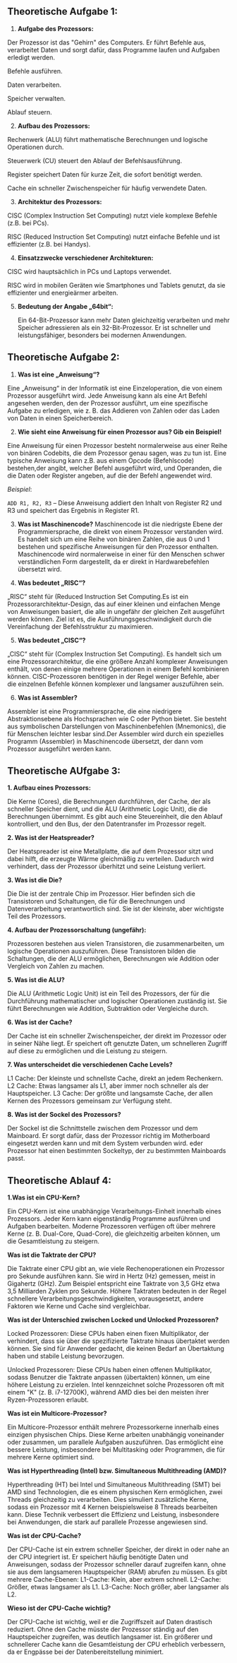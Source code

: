 ## Theoretische Aufgabe 1:

1. **Aufgabe des Prozessors:**

 Der Prozessor ist das "Gehirn" des Computers. Er führt Befehle aus, verarbeitet Daten und sorgt dafür, dass Programme laufen und Aufgaben erledigt werden.

Befehle ausführen.

Daten verarbeiten.

Speicher verwalten.

Ablauf steuern.

2. **Aufbau des Prozessors:**

Rechenwerk (ALU) führt mathematische Berechnungen und logische Operationen durch.

Steuerwerk (CU) steuert den Ablauf der Befehlsausführung.

Register speichert Daten für kurze Zeit, die sofort benötigt werden.

Cache ein schneller Zwischenspeicher für häufig verwendete Daten.

3. **Architektur des Prozessors:**

CISC (Complex Instruction Set Computing) nutzt viele komplexe Befehle (z.B. bei PCs).

RISC (Reduced Instruction Set Computing) nutzt einfache Befehle und ist effizienter (z.B. bei Handys).

4. **Einsatzzwecke verschiedener Architekturen:**

CISC wird hauptsächlich in PCs und Laptops verwendet.

RISC wird in mobilen Geräten wie Smartphones und Tablets genutzt, da sie effizienter und energieärmer arbeiten.

5. **Bedeutung der Angabe „64bit“:**

   Ein 64-Bit-Prozessor kann mehr Daten gleichzeitig verarbeiten und mehr Speicher adressieren als ein 32-Bit-Prozessor. Er ist schneller und leistungsfähiger, besonders bei modernen Anwendungen.


## Theoretische Aufgabe 2:

1. **Was ist eine „Anweisung“?**

Eine „Anweisung“ in der Informatik ist eine Einzeloperation, die von einem Prozessor ausgeführt wird. Jede Anweisung kann als eine Art Befehl angesehen werden, den der Prozessor ausführt, um eine spezifische Aufgabe zu erledigen, wie z. B. das Addieren von Zahlen oder das Laden von Daten in einen Speicherbereich.

2. **Wie sieht eine Anweisung für einen Prozessor aus? Gib ein Beispiel!**

Eine Anweisung für einen Prozessor besteht normalerweise aus einer Reihe von binären Codebits, die dem Prozessor genau sagen, was zu tun ist. Eine typische Anweisung kann z.B. aus einem Opcode (Befehlscode) bestehen,der angibt, welcher Befehl ausgeführt wird, und Operanden, die die Daten oder Register angeben, auf die der Befehl angewendet wird.

*Beispiel*:

`ADD R1, R2, R3` – Diese Anweisung addiert den Inhalt von Register R2 und R3 und speichert das Ergebnis in Register R1.

3. **Was ist Maschinencode?**
Maschinencode ist die niedrigste Ebene der Programmiersprache, die direkt von einem Prozessor verstanden wird.
Es handelt sich um eine Reihe von binären Zahlen, die aus 0 und 1 bestehen und spezifische Anweisungen für den Prozessor enthalten.
Maschinencode wird normalerweise in einer für den Menschen schwer verständlichen Form dargestellt, da er direkt in Hardwarebefehlen übersetzt wird.

4. **Was bedeutet „RISC“?**

„RISC“ steht für (Reduced Instruction Set Computing.Es ist ein Prozessorarchitektur-Design, das auf einer kleinen und einfachen Menge von Anweisungen basiert, die alle in ungefähr der gleichen Zeit ausgeführt werden können. Ziel ist es, die Ausführungsgeschwindigkeit durch die Vereinfachung der Befehlsstruktur zu maximieren.

5. **Was bedeutet „CISC“?**

„CISC“ steht für (Complex Instruction Set Computing). Es handelt sich um eine Prozessorarchitektur, die eine größere Anzahl komplexer Anweisungen enthält, von denen einige mehrere Operationen in einem Befehl kombinieren können. CISC-Prozessoren benötigen in der Regel weniger Befehle, aber die einzelnen Befehle können komplexer und langsamer auszuführen sein.

6. **Was ist Assembler?**

Assembler ist eine Programmiersprache, die eine niedrigere Abstraktionsebene als Hochsprachen wie C oder Python bietet. Sie besteht aus symbolischen Darstellungen von Maschinenbefehlen (Mnemonics), die für Menschen leichter lesbar sind.Der Assembler wird durch ein spezielles Programm (Assembler) in Maschinencode übersetzt, der dann vom Prozessor ausgeführt werden kann.

## Theoretische AUfgabe 3:

**1. Aufbau eines Prozessors:**

Die Kerne (Cores), die Berechnungen durchführen, der Cache,
der als schneller Speicher dient, und die ALU (Arithmetic Logic Unit), die die Berechnungen übernimmt.
Es gibt auch eine Steuereinheit, die den Ablauf kontrolliert, und den Bus, der den Datentransfer im Prozessor regelt.

**2. Was ist der Heatspreader?**

Der Heatspreader ist eine Metallplatte, die auf dem Prozessor sitzt und dabei hilft, die erzeugte Wärme gleichmäßig zu verteilen.
Dadurch wird verhindert, dass der Prozessor überhitzt und seine Leistung verliert.

**3. Was ist die Die?**

Die Die ist der zentrale Chip im Prozessor. Hier befinden sich die Transistoren und Schaltungen,
die für die Berechnungen und Datenverarbeitung verantwortlich sind. Sie ist der kleinste, aber wichtigste Teil des Prozessors.

**4. Aufbau der Prozessorschaltung (ungefähr):**

Prozessoren bestehen aus vielen Transistoren, die zusammenarbeiten, um logische Operationen auszuführen.
Diese Transistoren bilden die Schaltungen, die der ALU ermöglichen, Berechnungen wie Addition oder Vergleich von Zahlen zu machen.

**5. Was ist die ALU?**

Die ALU (Arithmetic Logic Unit) ist ein Teil des Prozessors, der für die Durchführung mathematischer und logischer Operationen zuständig ist.
Sie führt Berechnungen wie Addition, Subtraktion oder Vergleiche durch.

**6. Was ist der Cache?**

Der Cache ist ein schneller Zwischenspeicher, der direkt im Prozessor oder in seiner Nähe liegt.
Er speichert oft genutzte Daten, um schnelleren Zugriff auf diese zu ermöglichen und die Leistung zu steigern.

**7. Was unterscheidet die verschiedenen Cache Levels?**

L1 Cache: Der kleinste und schnellste Cache, direkt an jedem Rechenkern.
L2 Cache: Etwas langsamer als L1, aber immer noch schneller als der Hauptspeicher.
L3 Cache: Der größte und langsamste Cache, der allen Kernen des Prozessors gemeinsam zur Verfügung steht.

**8. Was ist der Sockel des Prozessors?**

Der Sockel ist die Schnittstelle zwischen dem Prozessor und dem Mainboard. Er sorgt dafür, dass der Prozessor
richtig im Motherboard eingesetzt werden kann und mit dem System verbunden wird.
eder Prozessor hat einen bestimmten Sockeltyp, der zu bestimmten Mainboards passt.

## Theoretische Ablauf 4:

**1.Was ist ein CPU-Kern?**

Ein CPU-Kern ist eine unabhängige Verarbeitungs-Einheit innerhalb eines Prozessors. Jeder Kern kann eigenständig Programme ausführen und Aufgaben bearbeiten. Moderne Prozessoren verfügen oft über mehrere Kerne (z. B. Dual-Core, Quad-Core), die gleichzeitig arbeiten können, um die Gesamtleistung zu steigern.

**Was ist die Taktrate der CPU?**

Die Taktrate einer CPU gibt an, wie viele Rechenoperationen ein Prozessor pro Sekunde ausführen kann. Sie wird in Hertz (Hz) gemessen, meist in Gigahertz (GHz). Zum Beispiel entspricht eine Taktrate von 3,5 GHz etwa 3,5 Milliarden Zyklen pro Sekunde. Höhere Taktraten bedeuten in der Regel schnellere Verarbeitungsgeschwindigkeiten, vorausgesetzt, andere Faktoren wie Kerne und Cache sind vergleichbar.

**Was ist der Unterschied zwischen Locked und Unlocked Prozessoren?**

Locked Prozessoren: Diese CPUs haben einen fixen Multiplikator, der verhindert, dass sie über die spezifizierte Taktrate hinaus übertaktet werden können. Sie sind für Anwender gedacht, die keinen Bedarf an Übertaktung haben und stabile Leistung bevorzugen.

Unlocked Prozessoren: Diese CPUs haben einen offenen Multiplikator, sodass Benutzer die Taktrate anpassen (übertakten) können, um eine höhere Leistung zu erzielen. Intel kennzeichnet solche Prozessoren oft mit einem "K" (z. B. i7-12700K), während AMD dies bei den meisten ihrer Ryzen-Prozessoren erlaubt.

**Was ist ein Multicore-Prozessor?**

Ein Multicore-Prozessor enthält mehrere Prozessorkerne innerhalb eines einzigen physischen Chips. Diese Kerne arbeiten unabhängig voneinander oder zusammen, um parallele Aufgaben auszuführen. Das ermöglicht eine bessere Leistung, insbesondere bei Multitasking oder Programmen, die für mehrere Kerne optimiert sind.

**Was ist Hyperthreading (Intel) bzw. Simultaneous Multithreading (AMD)?**

Hyperthreading (HT) bei Intel und Simultaneous Multithreading (SMT) bei AMD sind Technologien, die es einem physischen Kern ermöglichen, zwei Threads gleichzeitig zu verarbeiten. Dies simuliert zusätzliche Kerne, sodass ein Prozessor mit 4 Kernen beispielsweise 8 Threads bearbeiten kann. Diese Technik verbessert die Effizienz und Leistung, insbesondere bei Anwendungen, die stark auf parallele Prozesse angewiesen sind.

**Was ist der CPU-Cache?**

Der CPU-Cache ist ein extrem schneller Speicher, der direkt in oder nahe an der CPU integriert ist. Er speichert häufig benötigte Daten und Anweisungen, sodass der Prozessor schneller darauf zugreifen kann, ohne sie aus dem langsameren Hauptspeicher (RAM) abrufen zu müssen. Es gibt mehrere Cache-Ebenen:
L1-Cache: Klein, aber extrem schnell.
L2-Cache: Größer, etwas langsamer als L1.
L3-Cache: Noch größer, aber langsamer als L2.

**Wieso ist der CPU-Cache wichtig?**

Der CPU-Cache ist wichtig, weil er die Zugriffszeit auf Daten drastisch reduziert. Ohne den Cache müsste der Prozessor ständig auf den Hauptspeicher zugreifen, was deutlich langsamer ist. Ein größerer und schnellerer Cache kann die Gesamtleistung der CPU erheblich verbessern, da er Engpässe bei der Datenbereitstellung minimiert.